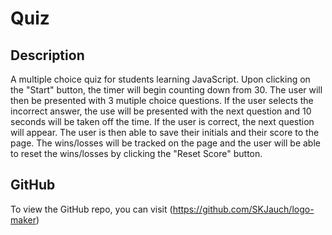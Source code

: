 # Quiz

## Description

A multiple choice quiz for students learning JavaScript.  Upon clicking on the "Start" button, the timer will begin counting down from 30.  The user will then be presented with 3 mutiple choice questions.  If the user selects the incorrect answer, the use will be presented with the next question and 10 seconds will be taken off the time.  If the user is correct, the next question will appear.  The user is then able to save their initials and their score to the page.  The wins/losses will be tracked on the page and the user will be able to reset the wins/losses by clicking the "Reset Score" button.  

## GitHub

To view the GitHub repo, you can visit (https://github.com/SKJauch/logo-maker)